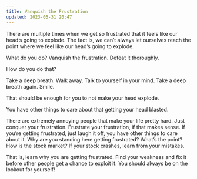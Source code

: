 ```yaml
---
title: Vanquish the Frustration
updated: 2023-05-31 20:47
---
```


There are multiple times when we get so frustrated that it feels like our head’s going to explode. The fact is, we can’t always let ourselves reach the point where we feel like our head’s going to explode.

What do you do? Vanquish the frustration. Defeat it thoroughly.

How do you do that?

Take a deep breath. Walk away. Talk to yourself in your mind. Take a deep breath again. Smile.

That should be enough for you to not make your head explode.

You have other things to care about that getting your head blasted.

There are extremely annoying people that make your life pretty hard. Just conquer your frustration. Frustrate your frustration, if that makes sense. If you’re getting frustrated, just laugh it off, you have other things to care about it. Why are you standing here getting frustrated? What’s the point? How is the stock market? If your stock crashes, learn from your mistakes.

That is, learn why you are getting frustrated. Find your weakness and fix it before other people get a chance to exploit it. You should always be on the lookout for yourself!
